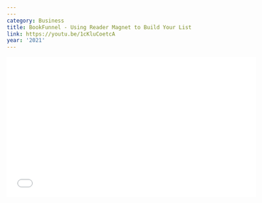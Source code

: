 ```yaml
---
---
category: Business
title: BookFunnel - Using Reader Magnet to Build Your List
link: https://youtu.be/1cKluCoetcA
year: '2021'
---
```

<iframe width="560" height="315" src="{{ page.link }}" frameborder="0" allowfullscreen></iframe>

